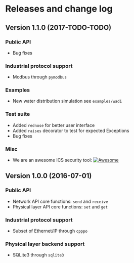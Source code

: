 # Releases and change log

## Version 1.1.0 (2017-TODO-TODO)

### Public API

* Bug fixes

### Industrial protocol support

* Modbus through `pymodbus`

### Examples

* New water distribution simulation see `examples/wadi`

### Test suite

* Added `rednose` for better user interface
* Added `raises` decorator to test for expected Exceptions
* Bug fixes


### Misc

* We are an awesome ICS security tool:
[![Awesome](https://cdn.rawgit.com/sindresorhus/awesome/d7305f38d29fed78fa85652e3a63e154dd8e8829/media/badge.svg)](https://github.com/hslatman/awesome-industrial-control-system-security)


## Version 1.0.0 (2016-07-01)

### Public API

* Network API core functions: `send` and `receive`
* Physical layer API core functions: `set` and `get`

### Industrial protocol support

* Subset of Ethernet/IP through `cpppo`

### Physical layer backend support

* SQLite3 through `sqlite3`
